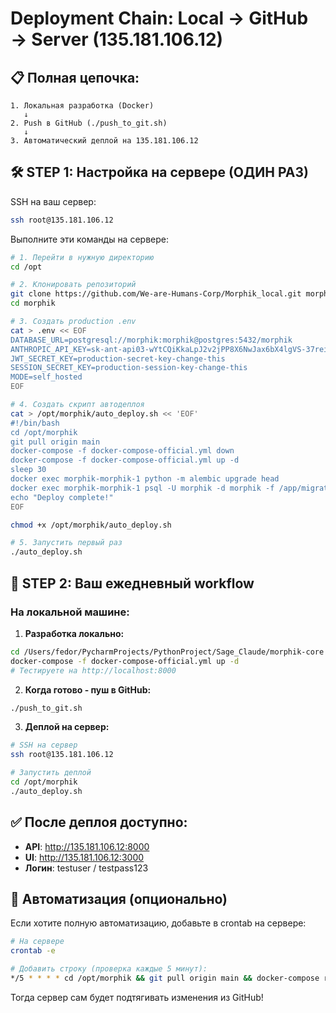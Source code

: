 # Deployment Chain: Local → GitHub → Server (135.181.106.12)

## 📋 Полная цепочка:

```
1. Локальная разработка (Docker) 
   ↓
2. Push в GitHub (./push_to_git.sh)
   ↓
3. Автоматический деплой на 135.181.106.12
```

## 🛠️ STEP 1: Настройка на сервере (ОДИН РАЗ)

SSH на ваш сервер:
```bash
ssh root@135.181.106.12
```

Выполните эти команды на сервере:
```bash
# 1. Перейти в нужную директорию
cd /opt

# 2. Клонировать репозиторий
git clone https://github.com/We-are-Humans-Corp/Morphik_local.git morphik
cd morphik

# 3. Создать production .env
cat > .env << EOF
DATABASE_URL=postgresql://morphik:morphik@postgres:5432/morphik
ANTHROPIC_API_KEY=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
JWT_SECRET_KEY=production-secret-key-change-this
SESSION_SECRET_KEY=production-session-key-change-this
MODE=self_hosted
EOF

# 4. Создать скрипт автодеплоя
cat > /opt/morphik/auto_deploy.sh << 'EOF'
#!/bin/bash
cd /opt/morphik
git pull origin main
docker-compose -f docker-compose-official.yml down
docker-compose -f docker-compose-official.yml up -d
sleep 30
docker exec morphik-morphik-1 python -m alembic upgrade head
docker exec morphik-morphik-1 psql -U morphik -d morphik -f /app/migrations/add_users_table.sql
echo "Deploy complete!"
EOF

chmod +x /opt/morphik/auto_deploy.sh

# 5. Запустить первый раз
./auto_deploy.sh
```

## 🚀 STEP 2: Ваш ежедневный workflow

### На локальной машине:

1. **Разработка локально:**
```bash
cd /Users/fedor/PycharmProjects/PythonProject/Sage_Claude/morphik-core
docker-compose -f docker-compose-official.yml up -d
# Тестируете на http://localhost:8000
```

2. **Когда готово - пуш в GitHub:**
```bash
./push_to_git.sh
```

3. **Деплой на сервер:**
```bash
# SSH на сервер
ssh root@135.181.106.12

# Запустить деплой
cd /opt/morphik
./auto_deploy.sh
```

## ✅ После деплоя доступно:

- **API**: http://135.181.106.12:8000
- **UI**: http://135.181.106.12:3000
- **Логин**: testuser / testpass123

## 🔄 Автоматизация (опционально)

Если хотите полную автоматизацию, добавьте в crontab на сервере:
```bash
# На сервере
crontab -e

# Добавить строку (проверка каждые 5 минут):
*/5 * * * * cd /opt/morphik && git pull origin main && docker-compose restart
```

Тогда сервер сам будет подтягивать изменения из GitHub!